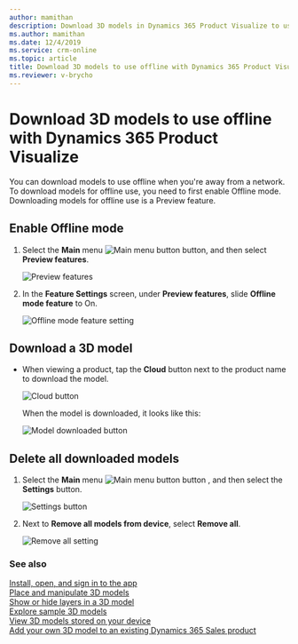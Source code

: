 ```yaml
---
author: mamithan
description: Download 3D models in Dynamics 365 Product Visualize to use when you don't have access to a network.
ms.author: mamithan
ms.date: 12/4/2019
ms.service: crm-online
ms.topic: article
title: Download 3D models to use offline with Dynamics 365 Product Visualize
ms.reviewer: v-brycho
---
```


# Download 3D models to use offline with Dynamics 365 Product Visualize

You can download models to use offline when you're away from a network. To download models for offline use, you need to first enable 
Offline mode. Downloading models for offline use is a Preview feature.

## Enable Offline mode

1. Select the **Main** menu ![Main menu button](media/hamburger-icon.png "Main menu button") button, and then select **Preview features**.

   ![Preview features](media/preview-features.PNG "Preview features")

2. In the **Feature Settings** screen, under **Preview features**, slide **Offline mode feature** to On.

   ![Offline mode feature setting](media/offline-mode.PNG "Offline mode feature setting")

## Download a 3D model

- When viewing a product, tap the **Cloud** button next to the product name to download the model.

   ![Cloud button](media/cloud-button.PNG "Cloud button")
   
   When the model is downloaded, it looks like this:
   
   ![Model downloaded button](media/model-downloaded.PNG "Model downloaded button")

## Delete all downloaded models

1. Select the **Main** menu ![Main menu button](media/hamburger-icon.png "Main menu button") button , and then select the **Settings** button.

   ![Settings button](media/settings-button.PNG "Settings button")

2. Next to **Remove all models from device**, select **Remove all**.

   ![Remove all setting](media/remove-all-setting.PNG "Remove all setting")


### See also

[Install, open, and sign in to the app](sign-in.md)<br>
[Place and manipulate 3D models](manipulate-models.md)<br>
[Show or hide layers in a 3D model](layers.md)<br>
[Explore sample 3D models](explore-samples.md)<br>
[View 3D models stored on your device](browse-models.md)<br>
[Add your own 3D model to an existing Dynamics 365 Sales product](add-model.md)
